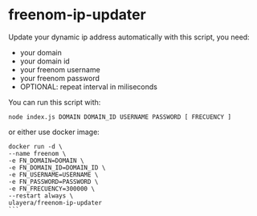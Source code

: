 # freenom-ip-updater

Update your dynamic ip address automatically with this script, you need:

- your domain
- your domain id
- your freenom username
- your freenom password
- OPTIONAL: repeat interval in miliseconds

You can run this script with:

`node index.js DOMAIN DOMAIN_ID USERNAME PASSWORD [ FRECUENCY ]`

or either use docker image:

````
docker run -d \
--name freenom \
-e FN_DOMAIN=DOMAIN \
-e FN_DOMAIN_ID=DOMAIN_ID \
-e FN_USERNAME=USERNAME \
-e FN_PASSWORD=PASSWORD \
-e FN_FRECUENCY=300000 \
--restart always \
ulayera/freenom-ip-updater
```
